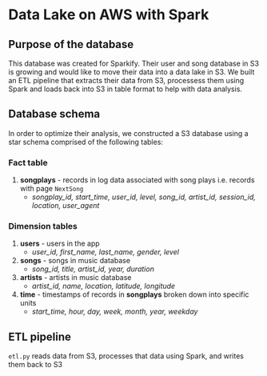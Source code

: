 # Data Lake on AWS with Spark

## Purpose of the database

This database was created for Sparkify. Their user and song database in S3 is growing and would like to move their data into a data lake in S3. We built an ETL pipeline that extracts their data from S3, processess them using Spark and loads back into S3 in table format to help with data analysis.

## Database schema

In order to optimize their analysis, we constructed a S3 database using a star schema comprised of the following tables:

### **Fact table**
1. **songplays** - records in log data associated with song plays i.e. records with page `NextSong`
    - *songplay_id, start_time, user_id, level, song_id, artist_id, session_id, location, user_agent*

### **Dimension tables**
1. **users** - users in the app
    - *user_id, first_name, last_name, gender, level*
2. **songs** - songs in music database
    - *song_id, title, artist_id, year, duration*
3. **artists** - artists in music database
    - *artist_id, name, location, latitude, longitude*
4. **time** - timestamps of records in **songplays** broken down into specific units
    - *start_time, hour, day, week, month, year, weekday*

## ETL pipeline
`etl.py` reads data from S3, processes that data using Spark, and writes them back to S3

